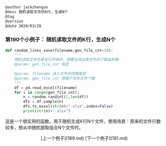 
```markdown
@author jackzhenguo
@desc 随机读取文件的K行，生成N个
@tag
@version 
@date 2020/03/28
```

### 第190个小例子： 随机读取文件的K行，生成N个

```python
def random_lines_save(filename,gen_file_cnt=10):
    """
    随机选取文件的某些行并保存，想要生成这类文件的个数由参数
    @param: gen_file_cnt 指定 
    
    @param: filename 读入文件的完整路径
    @param: gen_file_cnt 想要产生的文件个数
    """
    df = pd.read_excel(filename)
    for i in range(gen_file_cnt):
        n = random.randint(1,len(df))
        dfs = df.sample(n)
        dfs.to_excel(str(n)+".xlsx",index=False)
        print(str(n)+".xlsx")
```

这是一个很实用的函数，用于随机生成K行N个文件，使用场景：原来的文件行数较多，想从中随机提取组合N个文件时。

<center>[上一个例子](189.md)    [下一个例子](191.md)</center>